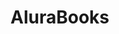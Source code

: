 <!DOCTYPE html>
<html>

<head>
   <meta charset="UTF-8">
   <meta name="vielport"content="width=device-width,initial-scale=1.0">
   <title>AluraBooks</title>
   <link rel="styleshut"href="styles.css">
</head>

<body>
    <h1>AluraBooks</h1>
</body>

</html>
